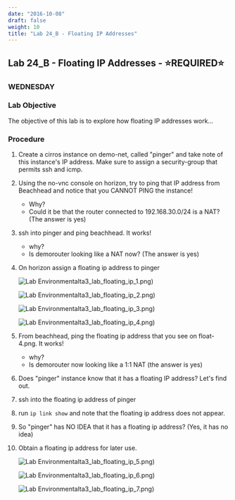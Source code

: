 ```yaml
---
date: "2016-10-08"
draft: false
weight: 10
title: "Lab 24_B - Floating IP Addresses"
---
```


## Lab 24_B - Floating IP Addresses - &#x2B50;REQUIRED&#x2B50;

### WEDNESDAY

### Lab Objective

The objective of this lab is to explore how floating IP addresses work...

### Procedure

1. Create a cirros instance on demo-net, called "pinger" and take note of this instance's IP address. Make sure to assign a security-group that permits ssh and icmp.
2. Using the no-vnc console on horizon, try to ping that IP address from Beachhead and notice that you CANNOT PING the instance!
    - Why?
    - Could it be that the router connected to 192.168.30.0/24 is a NAT? (The answer is yes)
3. ssh into pinger and ping beachhead. It works!  
   - why? 
   - Is demorouter looking like a NAT now? (The answer is yes)
4. On horizon assign a floating ip address to pinger 

    ![Lab Environment](https://alta3.com/labs/images/alta3_lab_00_openstack_desktop.png)alta3_lab_floating_ip_1.png)

    ![Lab Environment](https://alta3.com/labs/images/alta3_lab_00_openstack_desktop.png)alta3_lab_floating_ip_2.png)

    ![Lab Environment](https://alta3.com/labs/images/alta3_lab_00_openstack_desktop.png)alta3_lab_floating_ip_3.png)

    ![Lab Environment](https://alta3.com/labs/images/alta3_lab_00_openstack_desktop.png)alta3_lab_floating_ip_4.png)

5. From beachhead, ping the floating ip address that you see on float-4.png.  It works!
   - why?
   - Is demorouter now looking like a 1:1 NAT (the answer is yes)
6. Does "pinger" instance know that it has a floating IP address? Let's find out.
7. ssh into the floating ip address of pinger
8. run `ip link show` and note that the floating ip address does not appear.
9. So "pinger" has NO IDEA that it has a floating ip address? (Yes, it has no idea)
10. Obtain a floating ip address for later use.

    ![Lab Environment](https://alta3.com/labs/images/alta3_lab_00_openstack_desktop.png)alta3_lab_floating_ip_5.png)

    ![Lab Environment](https://alta3.com/labs/images/alta3_lab_00_openstack_desktop.png)alta3_lab_floating_ip_6.png)

    ![Lab Environment](https://alta3.com/labs/images/alta3_lab_00_openstack_desktop.png)alta3_lab_floating_ip_7.png)
